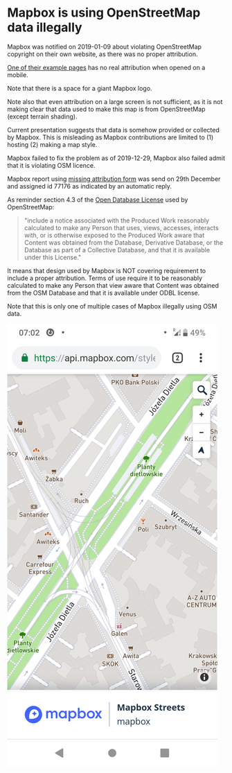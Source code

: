 # Mapbox is using OpenStreetMap data illegally

Mapbox was notified on 2019-01-09 about violating OpenStreetMap copyright on their own website, as there was no proper attribution.

[One of their example pages](https://api.mapbox.com/styles/v1/mapbox/streets-v9.html?title=true&access_token=pk.eyJ1IjoibWFwYm94IiwiYSI6ImNpejY4M29iazA2Z2gycXA4N2pmbDZmangifQ.-g_vE53SD2WrJ6tFX7QHmA#1.07/-1.4/4.7) has no real attribution when opened on a mobile.

Note that there is a space for a giant Mapbox logo.

Note also that even attribution on a large screen is not sufficient, as it is not making clear that data used to make this map is from OpenStreetMap (except terrain shading).

Current presentation suggests that data is somehow provided or collected by Mapbox. This is misleading as Mapbox contributions are limited to (1) hosting (2) making a map style.

Mapbox failed to fix the problem as of 2019-12-29, Mapbox also failed admit that it is violating OSM licence.

Mapbox report using [missing attribution form](https://support.mapbox.com/hc/en-us/requests/new?ticket_form_id=360000308212) was send on 29th December and assigned id 77176 as indicated by an automatic reply.

As reminder section 4.3 of the [Open Database License](https://www.opendatacommons.org/licenses/odbl/1.0/) used by OpenStreetMap:

> "include
> a notice associated with the Produced Work reasonably calculated to
> make any Person that uses, views, accesses, interacts with, or is
> otherwise exposed to the Produced Work aware that Content was
> obtained from the Database, Derivative Database, or the Database as
> part of a Collective Database, and that it is available under this
> License."

It means that design used by Mapbox is NOT covering requirement to include a proper attribution. Terms of use require it to be reasonably calculated to make any Person that view aware that Content was obtained from the OSM Database and that it is available under ODBL license.

Note that this is only one of multiple cases of Mapbox illegally using OSM data.

![Mapbox_attributes_itself_2019-12-30.png](Mapbox_attributes_itself_2019-12-30.png)

